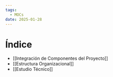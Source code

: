 ```yaml
---
tags:
  - MOCs
date: 2025-01-28
---
```

# Índice
- [[Integración de Componentes del Proyecto]]
- [[Estructura Organizacional]]
- [[Estudio Técnico]]